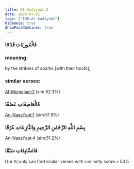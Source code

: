 ```yaml
---
title: Al-Aadiyaat:2
date: 2003-07-01
tags: ["100.Al-Aadiyaat"]
hidemeta: true 
ShowPostNavLinks: true 
---
```

### فَالْمُورِيَاتِ قَدْحًا
### meaning: 
by the strikers of sparks [with their hoofs],
### similar verses: 

[Al-Mursalaat:2](/77/2) (sim:52.3%)

### فَالْعَاصِفَاتِ عَصْفًا

[An-Naazi'aat:1](/79/1) (sim:51.9%)

### بِسْمِ اللَّهِ الرَّحْمَٰنِ الرَّحِيمِ وَالنَّازِعَاتِ غَرْقًا

[An-Naazi'aat:4](/79/4) (sim:51.2%)

### فَالسَّابِقَاتِ سَبْقًا

Our AI only can find similar verses with similarity score > 50% 

